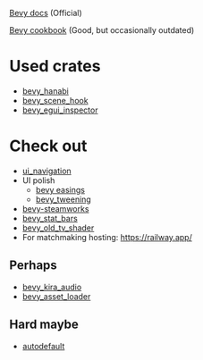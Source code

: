 [Bevy docs](https://docs.rs/bevy) (Official)

[Bevy cookbook](https://bevy-cheatbook.github.io) (Good, but occasionally outdated)

# Used crates
- [bevy_hanabi](https://github.com/djeedai/bevy_hanabi)
- [bevy_scene_hook](https://github.com/nicopap/bevy-scene-hook)
- [bevy_egui_inspector](https://github.com/jakobhellermann/bevy-inspector-egui)

# Check out
- [ui_navigation](https://github.com/nicopap/ui-navigation)
- UI polish
	- [bevy easings](https://github.com/vleue/bevy_easings "https://github.com/vleue/bevy_easings")
	- [bevy_tweening](https://github.com/djeedai/bevy_tweening "https://github.com/djeedai/bevy_tweening")
- [bevy-steamworks](https://github.com/HouraiTeahouse/bevy-steamworks)
- [bevy_stat_bars](https://github.com/ickshonpe/bevy_stat_bars)
- [bevy_old_tv_shader](https://github.com/Defernus/bevy_old_tv_shader)
- For matchmaking hosting: https://railway.app/

## Perhaps
- [bevy_kira_audio](https://github.com/NiklasEi/bevy_kira_audio)
- [bevy_asset_loader](https://github.com/NiklasEi/bevy_asset_loader)
## Hard maybe
- [autodefault](https://github.com/Lucretiel/autodefault)